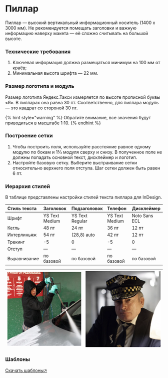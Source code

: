 # Пиллар

Пиллар — высокий вертикальный информационный носитель \(1400 х 3000 мм\). Не рекомендуется помещать заголовки и важную информацию наверху макета — её сложно считывать на большой высоте.

### Технические требования

1. Ключевая информация должна размещаться минимум на 100 мм от краёв;
2. Минимальная высота шрифта — 22 мм.

### Размер логотипа и модуль

Размер логотипа Яндекс.Такси измеряется по высоте прописной буквы «Я». В пилларах она равна 30 пт. Соответственно, для пиллара модуль — это квадрат со стороной 30 пт.

{% hint style="warning" %}
Обратите внимание, все значения будут приводиться в масштабе 1:10.
{% endhint %}

### Построение сетки

1. Чтобы построить поля, используйте расстояние равное одному модулю по бокам и 1⅔ модуля сверху и снизу. В полученное поле не должны попадать основной текст, дисклеймер и логотип.
2. Настройте базовую сетку. Выберите выстраивание сетки относительно верхнего поля отступа. Шаг сетки должен быть равен 6 пт.

### Иерархия стилей

В таблице представлены настройки стилей текста пиллара для InDesign.

| Стиль текста | Заголовок | Подзаголовок | Телефон | Дисклеймер |
| :--- | :--- | :--- | :--- | :--- |
| Шрифт | YS Text Medium | YS Text Regular | YS Text Medium | Noto Sans EСL |
| Кегль | 48 пт | 24 пт | 36 пт | 12 пт |
| Интерлиньяж | 54 пт | \(28,8\) auto | 42 пт | 12 пт |
| Трекинг | -5 | 0 | -5 | 0 |
| Отступ | — | — | — | — |
| Выравнивание | по базовой | по базовой | по базовой | по базовой |

|  ![](../.gitbook/assets/upload-9be155de-ad1d-4ae8-bf68-15f21783432e-1-.jpg) |  ![](../.gitbook/assets/upload-d414c834-845e-4362-b3b5-f31e09f89daa-1-.png)  |
| :--- | :--- |


### Шаблоны

[Скачать шаблоны↗](https://disk.yandex.ru/client/disk/CREATIVE/!YTD_GUIDES/Templates/Outdoor)

